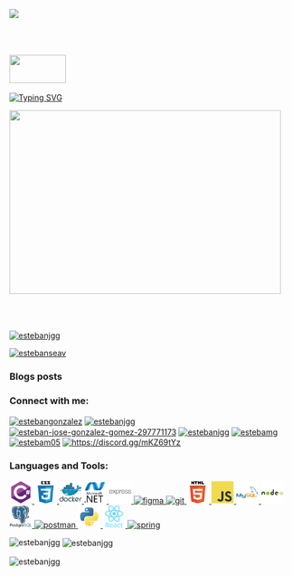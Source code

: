 
<p align="center" >

![](https://visitor-badge.glitch.me/badge?page_id=Estebanjgg.Estebanjgg)
 </p>
 
 <br><br>
 
<img  src="https://media4.giphy.com/media/KAq5w47R9rmTuvWOWa/giphy.gif?cid=ecf05e479gdyl35b17g4ptqg2egok44smrk2qtbfzzg7rona&rid=giphy.gif&ct=g" width="100" height="50">
 
<di text="center">

[![Typing SVG](https://readme-typing-svg.herokuapp.com?font=Racing+Sans+One&size=35&pause=1000&color=0ED434&vCenter=true&multiline=true&width=650&height=250&lines=Hello+my+name+is+Esteban+Gonzalez;+I+really+like+to+code+in+python+javascript+;i+am+from+Venezuela+and+i+live+in+brazil)](https://git.io/typing-svg)

</div>


<img src="https://64.media.tumblr.com/291e9f434c28304abb14badf57e1ed63/tumblr_mo224hiS2Q1s3cax1o1_500.gif" width="480" height="325"/>

<br><br>

<p align="left"> <a href="https://github.com/ryo-ma/github-profile-trophy"><img src="https://github-profile-trophy.vercel.app/?username=estebanjgg" alt="estebanjgg" /></a> </p>

<p align="left"> <a href="https://twitter.com/estebanseav" target="blank"><img src="https://img.shields.io/twitter/follow/estebanseav?logo=twitter&style=for-the-badge" alt="estebanseav" /></a> </p>

### Blogs posts
<!-- BLOG-POST-LIST:START -->
<!-- BLOG-POST-LIST:END -->

<h3 align="left">Connect with me:</h3>
<p align="left">
<a href="https://codepen.io/estebangonzalez" target="blank"><img align="center" src="https://raw.githubusercontent.com/rahuldkjain/github-profile-readme-generator/master/src/images/icons/Social/codepen.svg" alt="estebangonzalez" height="30" width="40" /></a>
<a href="https://dev.to/estebanjgg" target="blank"><img align="center" src="https://raw.githubusercontent.com/rahuldkjain/github-profile-readme-generator/master/src/images/icons/Social/devto.svg" alt="estebanjgg" height="30" width="40" /></a>
<a href="https://linkedin.com/in/esteban-jose-gonzalez-gomez-297771173" target="blank"><img align="center" src="https://raw.githubusercontent.com/rahuldkjain/github-profile-readme-generator/master/src/images/icons/Social/linked-in-alt.svg" alt="esteban-jose-gonzalez-gomez-297771173" height="30" width="40" /></a>
<a href="https://codesandbox.com/estebanjgg" target="blank"><img align="center" src="https://raw.githubusercontent.com/rahuldkjain/github-profile-readme-generator/master/src/images/icons/Social/codesandbox.svg" alt="estebanjgg" height="30" width="40" /></a>
<a href="https://fb.com/estebamg" target="blank"><img align="center" src="https://raw.githubusercontent.com/rahuldkjain/github-profile-readme-generator/master/src/images/icons/Social/facebook.svg" alt="estebamg" height="30" width="40" /></a>
<a href="https://instagram.com/estebam05" target="blank"><img align="center" src="https://raw.githubusercontent.com/rahuldkjain/github-profile-readme-generator/master/src/images/icons/Social/instagram.svg" alt="estebam05" height="30" width="40" /></a>
<a href="https://discord.gg/https://discord.gg/mKZ69tYz" target="blank"><img align="center" src="https://raw.githubusercontent.com/rahuldkjain/github-profile-readme-generator/master/src/images/icons/Social/discord.svg" alt="https://discord.gg/mKZ69tYz" height="30" width="40" /></a>
</p>

<h3 align="left">Languages and Tools:</h3>
<p align="left"> <a href="https://www.w3schools.com/cs/" target="_blank" rel="noreferrer"> <img src="https://raw.githubusercontent.com/devicons/devicon/master/icons/csharp/csharp-original.svg" alt="csharp" width="40" height="40"/> </a> <a href="https://www.w3schools.com/css/" target="_blank" rel="noreferrer"> <img src="https://raw.githubusercontent.com/devicons/devicon/master/icons/css3/css3-original-wordmark.svg" alt="css3" width="40" height="40"/> </a> <a href="https://www.docker.com/" target="_blank" rel="noreferrer"> <img src="https://raw.githubusercontent.com/devicons/devicon/master/icons/docker/docker-original-wordmark.svg" alt="docker" width="40" height="40"/> </a> <a href="https://dotnet.microsoft.com/" target="_blank" rel="noreferrer"> <img src="https://raw.githubusercontent.com/devicons/devicon/master/icons/dot-net/dot-net-original-wordmark.svg" alt="dotnet" width="40" height="40"/> </a> <a href="https://expressjs.com" target="_blank" rel="noreferrer"> <img src="https://raw.githubusercontent.com/devicons/devicon/master/icons/express/express-original-wordmark.svg" alt="express" width="40" height="40"/> </a> <a href="https://www.figma.com/" target="_blank" rel="noreferrer"> <img src="https://www.vectorlogo.zone/logos/figma/figma-icon.svg" alt="figma" width="40" height="40"/> </a> <a href="https://git-scm.com/" target="_blank" rel="noreferrer"> <img src="https://www.vectorlogo.zone/logos/git-scm/git-scm-icon.svg" alt="git" width="40" height="40"/> </a> <a href="https://www.w3.org/html/" target="_blank" rel="noreferrer"> <img src="https://raw.githubusercontent.com/devicons/devicon/master/icons/html5/html5-original-wordmark.svg" alt="html5" width="40" height="40"/> </a> <a href="https://developer.mozilla.org/en-US/docs/Web/JavaScript" target="_blank" rel="noreferrer"> <img src="https://raw.githubusercontent.com/devicons/devicon/master/icons/javascript/javascript-original.svg" alt="javascript" width="40" height="40"/> </a> <a href="https://www.mysql.com/" target="_blank" rel="noreferrer"> <img src="https://raw.githubusercontent.com/devicons/devicon/master/icons/mysql/mysql-original-wordmark.svg" alt="mysql" width="40" height="40"/> </a> <a href="https://nodejs.org" target="_blank" rel="noreferrer"> <img src="https://raw.githubusercontent.com/devicons/devicon/master/icons/nodejs/nodejs-original-wordmark.svg" alt="nodejs" width="40" height="40"/> </a> <a href="https://www.postgresql.org" target="_blank" rel="noreferrer"> <img src="https://raw.githubusercontent.com/devicons/devicon/master/icons/postgresql/postgresql-original-wordmark.svg" alt="postgresql" width="40" height="40"/> </a> <a href="https://postman.com" target="_blank" rel="noreferrer"> <img src="https://www.vectorlogo.zone/logos/getpostman/getpostman-icon.svg" alt="postman" width="40" height="40"/> </a> <a href="https://www.python.org" target="_blank" rel="noreferrer"> <img src="https://raw.githubusercontent.com/devicons/devicon/master/icons/python/python-original.svg" alt="python" width="40" height="40"/> </a> <a href="https://reactjs.org/" target="_blank" rel="noreferrer"> <img src="https://raw.githubusercontent.com/devicons/devicon/master/icons/react/react-original-wordmark.svg" alt="react" width="40" height="40"/> </a> <a href="https://spring.io/" target="_blank" rel="noreferrer"> <img src="https://www.vectorlogo.zone/logos/springio/springio-icon.svg" alt="spring" width="40" height="40"/> </a> </p>

<p><img align="left" src="https://github-readme-stats.vercel.app/api/top-langs?username=estebanjgg&show_icons=true&locale=en&layout=compact" alt="estebanjgg" /></p>

<p>&nbsp;<img align="center" src="https://github-readme-stats.vercel.app/api?username=estebanjgg&show_icons=true&locale=en" alt="estebanjgg" /></p>

<p><img align="center" src="https://github-readme-streak-stats.herokuapp.com/?user=estebanjgg&" alt="estebanjgg" /></p>
